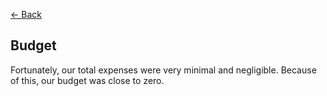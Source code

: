 [<- Back](../README.md)

## Budget

Fortunately, our total expenses were very minimal and negligible. Because of this, our budget was close to zero.
